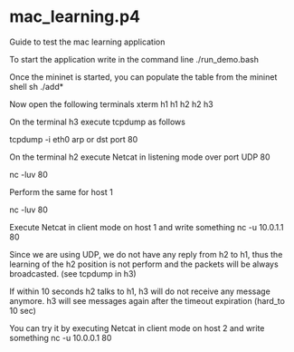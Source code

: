 # mac_learning.p4

Guide to test the mac learning application

To start the application write in the command line
./run_demo.bash

Once the mininet is started, you can populate the table from the mininet shell
sh ./add*

Now open the following terminals
xterm h1 h1 h2 h2 h3

On the terminal h3 execute tcpdump as follows

tcpdump -i eth0 arp or dst port 80

On the terminal h2 execute Netcat in listening mode over port UDP 80 

nc -luv 80

Perform the same for host 1

nc -luv 80

Execute Netcat in client mode on host 1 and write something
nc -u 10.0.1.1 80

Since we are using UDP, we do not have any reply from h2 to h1, thus the learning of the h2 position is not perform and the packets will be always broadcasted. (see tcpdump in h3)

If within 10 seconds h2 talks to h1, h3 will do not receive any message anymore.
h3 will see messages again after the timeout expiration (hard_to 10 sec)

You can try it by executing Netcat in client mode on host 2 and write something
nc -u 10.0.0.1 80

